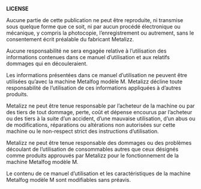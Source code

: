**LICENSE**

Aucune partie de cette publication ne peut être reproduite, ni transmise sous quelque forme que ce soit, ni par aucun procédé électronique ou mécanique, y compris la photocopie, l’enregistrement ou autrement, sans le consentement écrit préalable du fabricant Metalizz.

Aucune responsabilité ne sera engagée relative à l’utilisation des informations contenues dans ce manuel d’utilisation et aux relatifs dommages qui en découleraient.

Les informations présentées dans ce manuel d’utilisation ne peuvent être utilisées qu’avec la machine Metalfog modèle M. Metalizz décline toute responsabilité de l’utilisation de ces informations appliquées à d’autres produits.

Metalizz ne peut être tenue responsable par l’acheteur de la machine ou par des tiers de tout dommage, perte, coût et dépense encourus par l’acheteur ou des tiers à la suite d’un accident, d’une mauvaise utilisation, d’un abus ou de modifications, réparations ou altérations non autorisées sur cette machine ou le non-respect strict des instructions d’utilisation.

Metalizz ne peut être tenue responsable des dommages ou des problèmes découlant de l’utilisation de consommables autres que ceux désignés comme produits approuvés par Metalizz pour le fonctionnement de la machine Metalfog modèle M.

Le contenu de ce manuel d’utilisation et les caractéristiques de la machine Metalfog modèle M sont modifiables sans préavis.
